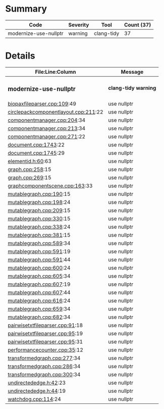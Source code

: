 # Summary
| Code | Severity | Tool | Count (37) |
|---|---|---|---|
| modernize-use-nullptr | warning | clang-tidy | 37 |
# Details
| File:Line:Column | Message |
|---|---|
| <h3>modernize-use-nullptr</h3> | <h4>clang-tidy warning</h4> |
| [biopaxfileparser.cpp:109](https://github.com/graphia-app/graphia/blob/clone-attribute/source/shared/loading/biopaxfileparser.cpp#L109 "source/shared/loading/biopaxfileparser.cpp:109"):49 | use nullptr |
| [circlepackcomponentlayout.cpp:211](https://github.com/graphia-app/graphia/blob/clone-attribute/source/app/layout/circlepackcomponentlayout.cpp#L211 "source/app/layout/circlepackcomponentlayout.cpp:211"):22 | use nullptr |
| [componentmanager.cpp:204](https://github.com/graphia-app/graphia/blob/clone-attribute/source/app/graph/componentmanager.cpp#L204 "source/app/graph/componentmanager.cpp:204"):34 | use nullptr |
| [componentmanager.cpp:213](https://github.com/graphia-app/graphia/blob/clone-attribute/source/app/graph/componentmanager.cpp#L213 "source/app/graph/componentmanager.cpp:213"):34 | use nullptr |
| [componentmanager.cpp:271](https://github.com/graphia-app/graphia/blob/clone-attribute/source/app/graph/componentmanager.cpp#L271 "source/app/graph/componentmanager.cpp:271"):22 | use nullptr |
| [document.cpp:1743](https://github.com/graphia-app/graphia/blob/clone-attribute/source/app/ui/document.cpp#L1743 "source/app/ui/document.cpp:1743"):22 | use nullptr |
| [document.cpp:1745](https://github.com/graphia-app/graphia/blob/clone-attribute/source/app/ui/document.cpp#L1745 "source/app/ui/document.cpp:1745"):29 | use nullptr |
| [elementid.h:60](https://github.com/graphia-app/graphia/blob/clone-attribute/source/shared/graph/elementid.h#L60 "source/shared/graph/elementid.h:60"):63 | use nullptr |
| [graph.cpp:258](https://github.com/graphia-app/graphia/blob/clone-attribute/source/app/graph/graph.cpp#L258 "source/app/graph/graph.cpp:258"):15 | use nullptr |
| [graph.cpp:269](https://github.com/graphia-app/graphia/blob/clone-attribute/source/app/graph/graph.cpp#L269 "source/app/graph/graph.cpp:269"):15 | use nullptr |
| [graphcomponentscene.cpp:163](https://github.com/graphia-app/graphia/blob/clone-attribute/source/app/rendering/graphcomponentscene.cpp#L163 "source/app/rendering/graphcomponentscene.cpp:163"):33 | use nullptr |
| [mutablegraph.cpp:190](https://github.com/graphia-app/graphia/blob/clone-attribute/source/app/graph/mutablegraph.cpp#L190 "source/app/graph/mutablegraph.cpp:190"):15 | use nullptr |
| [mutablegraph.cpp:198](https://github.com/graphia-app/graphia/blob/clone-attribute/source/app/graph/mutablegraph.cpp#L198 "source/app/graph/mutablegraph.cpp:198"):24 | use nullptr |
| [mutablegraph.cpp:209](https://github.com/graphia-app/graphia/blob/clone-attribute/source/app/graph/mutablegraph.cpp#L209 "source/app/graph/mutablegraph.cpp:209"):15 | use nullptr |
| [mutablegraph.cpp:330](https://github.com/graphia-app/graphia/blob/clone-attribute/source/app/graph/mutablegraph.cpp#L330 "source/app/graph/mutablegraph.cpp:330"):15 | use nullptr |
| [mutablegraph.cpp:338](https://github.com/graphia-app/graphia/blob/clone-attribute/source/app/graph/mutablegraph.cpp#L338 "source/app/graph/mutablegraph.cpp:338"):24 | use nullptr |
| [mutablegraph.cpp:381](https://github.com/graphia-app/graphia/blob/clone-attribute/source/app/graph/mutablegraph.cpp#L381 "source/app/graph/mutablegraph.cpp:381"):15 | use nullptr |
| [mutablegraph.cpp:589](https://github.com/graphia-app/graphia/blob/clone-attribute/source/app/graph/mutablegraph.cpp#L589 "source/app/graph/mutablegraph.cpp:589"):34 | use nullptr |
| [mutablegraph.cpp:591](https://github.com/graphia-app/graphia/blob/clone-attribute/source/app/graph/mutablegraph.cpp#L591 "source/app/graph/mutablegraph.cpp:591"):19 | use nullptr |
| [mutablegraph.cpp:591](https://github.com/graphia-app/graphia/blob/clone-attribute/source/app/graph/mutablegraph.cpp#L591 "source/app/graph/mutablegraph.cpp:591"):44 | use nullptr |
| [mutablegraph.cpp:600](https://github.com/graphia-app/graphia/blob/clone-attribute/source/app/graph/mutablegraph.cpp#L600 "source/app/graph/mutablegraph.cpp:600"):24 | use nullptr |
| [mutablegraph.cpp:605](https://github.com/graphia-app/graphia/blob/clone-attribute/source/app/graph/mutablegraph.cpp#L605 "source/app/graph/mutablegraph.cpp:605"):34 | use nullptr |
| [mutablegraph.cpp:607](https://github.com/graphia-app/graphia/blob/clone-attribute/source/app/graph/mutablegraph.cpp#L607 "source/app/graph/mutablegraph.cpp:607"):19 | use nullptr |
| [mutablegraph.cpp:607](https://github.com/graphia-app/graphia/blob/clone-attribute/source/app/graph/mutablegraph.cpp#L607 "source/app/graph/mutablegraph.cpp:607"):44 | use nullptr |
| [mutablegraph.cpp:616](https://github.com/graphia-app/graphia/blob/clone-attribute/source/app/graph/mutablegraph.cpp#L616 "source/app/graph/mutablegraph.cpp:616"):24 | use nullptr |
| [mutablegraph.cpp:659](https://github.com/graphia-app/graphia/blob/clone-attribute/source/app/graph/mutablegraph.cpp#L659 "source/app/graph/mutablegraph.cpp:659"):34 | use nullptr |
| [mutablegraph.cpp:682](https://github.com/graphia-app/graphia/blob/clone-attribute/source/app/graph/mutablegraph.cpp#L682 "source/app/graph/mutablegraph.cpp:682"):34 | use nullptr |
| [pairwisetxtfileparser.cpp:91](https://github.com/graphia-app/graphia/blob/clone-attribute/source/shared/loading/pairwisetxtfileparser.cpp#L91 "source/shared/loading/pairwisetxtfileparser.cpp:91"):18 | use nullptr |
| [pairwisetxtfileparser.cpp:95](https://github.com/graphia-app/graphia/blob/clone-attribute/source/shared/loading/pairwisetxtfileparser.cpp#L95 "source/shared/loading/pairwisetxtfileparser.cpp:95"):19 | use nullptr |
| [pairwisetxtfileparser.cpp:95](https://github.com/graphia-app/graphia/blob/clone-attribute/source/shared/loading/pairwisetxtfileparser.cpp#L95 "source/shared/loading/pairwisetxtfileparser.cpp:95"):31 | use nullptr |
| [performancecounter.cpp:35](https://github.com/graphia-app/graphia/blob/clone-attribute/source/shared/utils/performancecounter.cpp#L35 "source/shared/utils/performancecounter.cpp:35"):12 | use nullptr |
| [transformedgraph.cpp:277](https://github.com/graphia-app/graphia/blob/clone-attribute/source/app/transform/transformedgraph.cpp#L277 "source/app/transform/transformedgraph.cpp:277"):34 | use nullptr |
| [transformedgraph.cpp:286](https://github.com/graphia-app/graphia/blob/clone-attribute/source/app/transform/transformedgraph.cpp#L286 "source/app/transform/transformedgraph.cpp:286"):34 | use nullptr |
| [transformedgraph.cpp:300](https://github.com/graphia-app/graphia/blob/clone-attribute/source/app/transform/transformedgraph.cpp#L300 "source/app/transform/transformedgraph.cpp:300"):34 | use nullptr |
| [undirectededge.h:42](https://github.com/graphia-app/graphia/blob/clone-attribute/source/shared/graph/undirectededge.h#L42 "source/shared/graph/undirectededge.h:42"):23 | use nullptr |
| [undirectededge.h:44](https://github.com/graphia-app/graphia/blob/clone-attribute/source/shared/graph/undirectededge.h#L44 "source/shared/graph/undirectededge.h:44"):19 | use nullptr |
| [watchdog.cpp:114](https://github.com/graphia-app/graphia/blob/clone-attribute/source/app/watchdog.cpp#L114 "source/app/watchdog.cpp:114"):24 | use nullptr |
